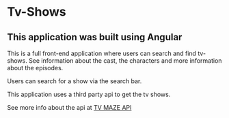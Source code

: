 <h1>Tv-Shows</h1>

<h2>This application was built using <b>Angular</b></h2>
<p>This is a full front-end application where users can search and find tv-shows. See information about the cast, the characters and more information about the episodes.</p>
<p>Users can search for a show via the search bar.</p>
<p>This application uses a third party api to get the tv shows.</p>
<p>See more info about the api at <a href="https://www.tvmaze.com/api">TV MAZE API</a></p>
